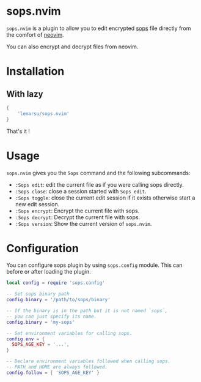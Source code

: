 # sops.nvim

`sops.nvim` is a plugin to allow you to edit encrypted [sops] file directly from the comfort of [neovim].

You can also encrypt and decrypt files from neovim.

# Installation

## With lazy

```lua
{
    'lemarsu/sops.nvim'
}
```

That's it !

# Usage

`sops.nvim` gives you the `Sops` command and the following subcommands:

- `:Sops edit`: edit the current file as if you were calling sops directly.
- `:Sops close`: close a session started with `Sops edit`.
- `:Sops toggle`: close the current edit session if it exists otherwise start a new edit session.
- `:Sops encrypt`: Encrypt the current file with sops.
- `:Sops decrypt`: Decrypt the current file with sops.
- `:Sops version`: Show the current version of `sops.nvim`.

# Configuration

You can configure sops plugin by using `sops.config` module. This can before or after loading the plugin.

```lua
local config = require 'sops.config'

-- Set sops binary path
config.binary = '/path/to/sops/binary'

-- If the binary is in the path but it is not named `sops`,
-- you can just specify its name.
config.binary = 'my-sops'

-- Set environment variables for calling sops.
config.env = {
  SOPS_AGE_KEY = '...',
}

-- Declare environment variables followed when calling sops.
-- PATH and HOME are always followed.
config.follow = { 'SOPS_AGE_KEY' }
```

[neovim]: https://neovim.io
[sops]: https://getsops.io
